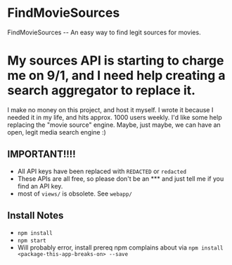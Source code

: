 # FindMovieSources
FindMovieSources -- An easy way to find legit sources for movies.

# My sources API is starting to charge me on 9/1, and I need help creating a search aggregator to replace it. 
I make no money on this project, and host it myself. I wrote it because I needed it in my life, and hits approx. 1000 users weekly. I'd like some help replacing the "movie source" engine. Maybe, just maybe, we can have an open, legit media search engine :) 

## IMPORTANT!!!!
* All API keys have been replaced with `REDACTED` or `redacted`
* These APIs are all free, so please don't be an *** and just tell me if you find an API key. 
* most of `views/` is obsolete. See `webapp/`

## Install Notes
* `npm install`
* `npm start`
* Will probably error, install prereq npm complains about via `npm install <package-this-app-breaks-on> --save`
